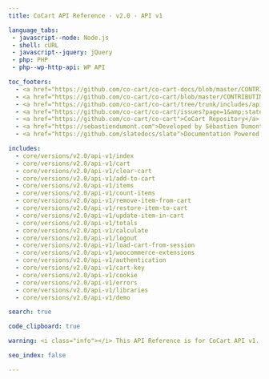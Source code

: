 ```yaml
---
title: CoCart API Reference - v2.0 - API v1

language_tabs:
 - javascript--node: Node.js
 - shell: cURL
 - javascript--jquery: jQuery
 - php: PHP
 - php--wp-http-api: WP API

toc_footers:
  - <a href="https://github.com/co-cart/co-cart-docs/blob/master/CONTRIBUTING.md">Contribute to Documentation</a>
  - <a href="https://github.com/co-cart/co-cart/blob/master/CONTRIBUTING.md">Contribute to CoCart</a>
  - <a href="https://github.com/co-cart/co-cart/tree/trunk/includes/api">REST API Source on GitHub</a>
  - <a href="https://github.com/co-cart/co-cart/issues?page=1&amp;state=open">CoCart Issues</a>
  - <a href="https://github.com/co-cart/co-cart">CoCart Repository</a>
  - <a href="https://sebastiendumont.com">Developed by Sébastien Dumont</a>
  - <a href="https://github.com/slatedocs/slate">Documentation Powered by Slate</a>

includes:
  - core/versions/v2.0/api-v1/index
  - core/versions/v2.0/api-v1/cart
  - core/versions/v2.0/api-v1/clear-cart
  - core/versions/v2.0/api-v1/add-to-cart
  - core/versions/v2.0/api-v1/items
  - core/versions/v2.0/api-v1/count-items
  - core/versions/v2.0/api-v1/remove-item-from-cart
  - core/versions/v2.0/api-v1/restore-item-to-cart
  - core/versions/v2.0/api-v1/update-item-in-cart
  - core/versions/v2.0/api-v1/totals
  - core/versions/v2.0/api-v1/calculate
  - core/versions/v2.0/api-v1/logout
  - core/versions/v2.0/api-v1/load-cart-from-session
  - core/versions/v2.0/api-v1/woocommerce-extensions
  - core/versions/v2.0/api-v1/authentication
  - core/versions/v2.0/api-v1/cart-key
  - core/versions/v2.0/api-v1/cookie
  - core/versions/v2.0/api-v1/errors
  - core/versions/v2.0/api-v1/libraries
  - core/versions/v2.0/api-v1/demo

search: true

code_clipboard: true

warning: <i class="info"></i> This API Reference is for CoCart API v1. <a href="https://docs.cocart.xyz/">Are you looking for the latest API version instead?</a> <a href="https://cocart.xyz/upgrading-api-from-v1-to-v2/?utm_medium=docs.cocart.xyz&utm_source=docs&utm_content=cocart-docs">Upgrade guide</a>.

seo_index: false

---
```

